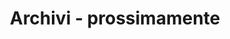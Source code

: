 ---
title : "Archivi - prossimamente"
page_header_bg : "images/background/homepage-one-banner.jpg"
draft : false
layout : "gallery"
#gallery_items:
---
